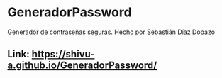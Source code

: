 # GeneradorPassword

Generador de contraseñas seguras.
Hecho por Sebastián Díaz Dopazo

## Link: https://shivu-a.github.io/GeneradorPassword/
